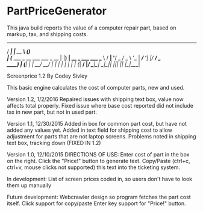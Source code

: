 # PartPriceGenerator
This java build reports the value of a computer repair part, based on markup, tax, and shipping costs.

  _____                          _____      _          
 / ____|                        |  __ \    (_)         
| (___   ___ _ __ ___  ___ _ __ | |__) | __ _  ___ ___ 
 \___ \ / __| '__/ _ \/ _ \ '_ \|  ___/ '__| |/ __/ _ \
 ____) | (__| | |  __/  __/ | | | |   | |  | | (_|  __/
|_____/ \___|_|  \___|\___|_| |_|_|   |_|  |_|\___\___|
                                                       

Screenprice 1.2 By Codey Sivley

This basic engine calculates the cost of computer parts, new and used.

Version 1.2, 1/2/2016
Repaired issues with shipping text box, value now affects total properly.
Fixed issue where base cost reported did not include tax in new part, but not in used part.

Version 1.1, 12/30/2015
Added in box for common part cost, but have not added any values yet.
Added in text field for shipping cost to allow adjustment for parts that are not laptop screens.
Problems noted in shipping text box, tracking down (FIXED IN 1.2)

Version 1.0, 12/10/2015
DIRECTIONS OF USE:
Enter cost of part in the box on the right. Click the "Price!" button to generate text.
Copy/Paste (ctrl+c, ctrl+v, mouse clicks not supported) this text into the ticketing system.


In development:
List of screen prices coded in, so users don't have to look them up manually

Future development:
Webcrawler design so program fetches the part cost itself.
Click support for copy/paste
Enter key support for "Price!" button.

